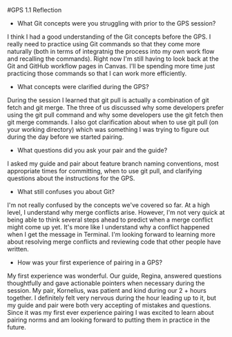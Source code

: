 #GPS 1.1 Reflection 

* What Git concepts were you struggling with prior to the GPS session?

I think I had a good understanding of the Git concepts before the GPS. I really need to practice using Git commands so that they come more naturally (both in terms of integratnig the process into my own work flow and recalling the commands). Right now I'm still having to look back at the Git and GitHub workflow pages in Canvas. I'll be spending more time just practicing those commands so that I can work more efficiently. 

* What concepts were clarified during the GPS?

During the session I learned that git pull is actually a combination of git fetch and git merge. The three of us discussed why some developers prefer using the git pull command and why some developers use the git fetch then git merge commands. I also got clarification about when to use git pull (on your working directory) which was something I was trying to figure out during the day before we started pairing. 

* What questions did you ask your pair and the guide?

I asked my guide and pair about feature branch naming conventions, most appropriate times for committing, when to use git pull, and clarifying questions about the instructions for the GPS.

* What still confuses you about Git?

I'm not really confused by the concepts we've covered so far. At a high level, I understand why merge conflicts arise. However, I'm not very quick at being able to think several steps ahead to predict when a merge conflict might come up yet. It's more like I understand why a conflict happened when I get the message in Terminal. I'm looking forward to learning more about resolving merge conflicts and reviewing code that other people have written. 

* How was your first experience of pairing in a GPS?

My first experience was wonderful. Our guide, Regina, answered questions thoughtfully and gave actionable pointers when necessary during the session. My pair, Kornelius, was patient and kind during our 2 + hours together. I definitely felt very nervous during the hour leading up to it, but my guide and pair were both very accepting of mistakes and questions. Since it was my first ever experience pairing I was excited to learn about pairing norms and am looking forward to putting them in practice in the future. 

